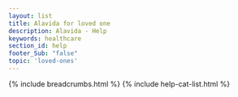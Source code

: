 ```yaml
---
layout: list
title: Alavida for loved one
description: Alavida - Help
keywords: healthcare
section_id: help
footer_Sub: "false"
topic: 'loved-ones'
---
```

{% include breadcrumbs.html %}
{% include help-cat-list.html %}

